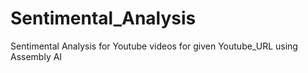 # Sentimental_Analysis
Sentimental Analysis for Youtube videos for given Youtube_URL using Assembly AI
